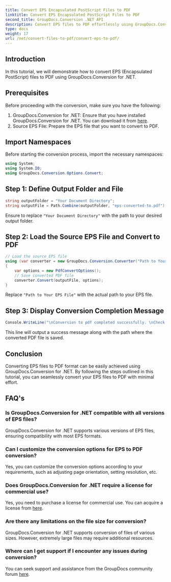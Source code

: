 ```yaml
---
title: Convert EPS Encapsulated PostScript Files to PDF
linktitle: Convert EPS Encapsulated PostScript Files to PDF
second_title: GroupDocs.Conversion .NET API
description: Convert EPS files to PDF effortlessly using GroupDocs.Conversion for .NET. This tutorial provides a step-by-step guide for seamless conversion.
type: docs
weight: 17
url: /net/convert-files-to-pdf/convert-eps-to-pdf/
---
```

## Introduction
In this tutorial, we will demonstrate how to convert EPS (Encapsulated PostScript) files to PDF using GroupDocs.Conversion for .NET.
## Prerequisites
Before proceeding with the conversion, make sure you have the following:
1. GroupDocs.Conversion for .NET: Ensure that you have installed GroupDocs.Conversion for .NET. You can download it from [here](https://releases.groupdocs.com/conversion/net/).
2. Source EPS File: Prepare the EPS file that you want to convert to PDF.

## Import Namespaces
Before starting the conversion process, import the necessary namespaces:
```csharp
using System;
using System.IO;
using GroupDocs.Conversion.Options.Convert;
```
## Step 1: Define Output Folder and File
```csharp
string outputFolder = "Your Document Directory";
string outputFile = Path.Combine(outputFolder, "eps-converted-to.pdf");
```
Ensure to replace `"Your Document Directory"` with the path to your desired output folder.
## Step 2: Load the Source EPS File and Convert to PDF
```csharp
// Load the source EPS file
using (var converter = new GroupDocs.Conversion.Converter("Path to Your EPS File"))
{
    var options = new PdfConvertOptions();
    // Save converted PDF file
    converter.Convert(outputFile, options);
}
```
Replace `"Path to Your EPS File"` with the actual path to your EPS file.
## Step 3: Display Conversion Completion Message
```csharp
Console.WriteLine("\nConversion to pdf completed successfully. \nCheck output in {0}", outputFolder);
```
This line will output a success message along with the path where the converted PDF file is saved.

## Conclusion
Converting EPS files to PDF format can be easily achieved using GroupDocs.Conversion for .NET. By following the steps outlined in this tutorial, you can seamlessly convert your EPS files to PDF with minimal effort.
## FAQ's
### Is GroupDocs.Conversion for .NET compatible with all versions of EPS files?
GroupDocs.Conversion for .NET supports various versions of EPS files, ensuring compatibility with most EPS formats.
### Can I customize the conversion options for EPS to PDF conversion?
Yes, you can customize the conversion options according to your requirements, such as adjusting page orientation, setting resolution, etc.
### Does GroupDocs.Conversion for .NET require a license for commercial use?
Yes, you need to purchase a license for commercial use. You can acquire a license from [here](https://purchase.groupdocs.com/buy).
### Are there any limitations on the file size for conversion?
GroupDocs.Conversion for .NET supports conversion of files of various sizes. However, extremely large files may require additional resources.
### Where can I get support if I encounter any issues during conversion?
You can seek support and assistance from the GroupDocs community forum [here](https://forum.groupdocs.com/c/conversion/11).
